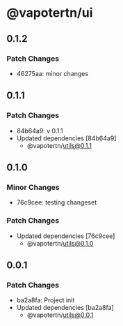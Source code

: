 # @vapotertn/ui

## 0.1.2

### Patch Changes

- 46275aa: minor changes

## 0.1.1

### Patch Changes

- 84b64a9: v 0.1.1
- Updated dependencies [84b64a9]
  - @vapotertn/utils@0.1.1

## 0.1.0

### Minor Changes

- 76c9cee: testing changeset

### Patch Changes

- Updated dependencies [76c9cee]
  - @vapotertn/utils@0.1.0

## 0.0.1

### Patch Changes

- ba2a8fa: Project init
- Updated dependencies [ba2a8fa]
  - @vapotertn/utils@0.0.1
